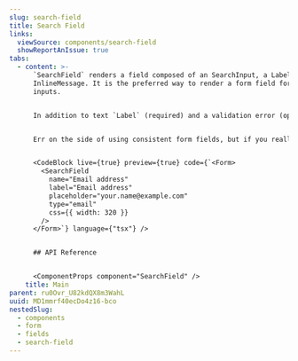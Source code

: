 ```yaml
---
slug: search-field
title: Search Field
links:
  viewSource: components/search-field
  showReportAnIssue: true
tabs:
  - content: >-
      `SearchField` renders a field composed of an SearchInput, a Label and a
      InlineMessage. It is the preferred way to render a form field for search
      inputs.


      In addition to text `Label` (required) and a validation error (optional), `SearchField` accepts all the same props as `SearchInput` and will pass them on to the `SearchInput` it renders. However, as with all our composed components, `SearchField`’s `css` prop will be applied to a containing `Box`—the styling of the individual components inside `SearchField` cannot be altered.


      Err on the side of using consistent form fields, but if you really need something with different styling then consider composing your own field from the `SearchInput`, `Label` and `InlineMessage` components.


      <CodeBlock live={true} preview={true} code={`<Form>
        <SearchField
          name="Email address"
          label="Email address"
          placeholder="your.name@example.com"
          type="email"
          css={{ width: 320 }}
        />
      </Form>`} language={"tsx"} />


      ## API Reference


      <ComponentProps component="SearchField" />
    title: Main
parent: ru0Ovr_U82kdQX8m3WahL
uuid: MD1mmrf40ecDo4z16-bco
nestedSlug:
  - components
  - form
  - fields
  - search-field
---
```

